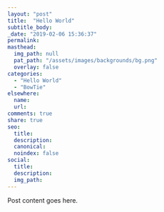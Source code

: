 ```yaml
---
layout: "post"
title:  "Hello World"
subtitle_body:
_date: "2019-02-06 15:36:37"
permalink:
masthead:
  img_path: null
  pat_path: "/assets/images/backgrounds/bg.png"
  overlay: false
categories:
  - "Hello World"
  - "BowTie"
elsewhere:
  name:
  url:
comments: true
share: true
seo:
  title:
  description:
  canonical:
  noindex: false
social:
  title:
  description:
  img_path:
---
```


Post content goes here.
